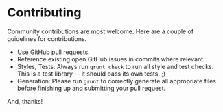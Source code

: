 Contributing
============

Community contributions are most welcome. Here are a couple of guidelines for
contributions.

* Use GitHub pull requests.
* Reference existing open GitHub issues in commits where relevant.
* Styles, Tests: Always run `grunt check` to run all style and test checks.
  This is a test library -- it should pass its own tests. ;)
* Generation: Please run `grunt` to correctly generate all appropriate files
  before finishing up and submitting your pull request.

And, thanks!
